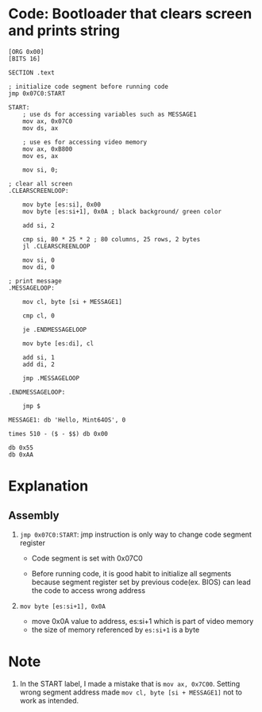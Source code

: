 # Code: Bootloader that clears screen and prints string

```assembly
[ORG 0x00]
[BITS 16]

SECTION .text

; initialize code segment before running code
jmp 0x07C0:START

START:
    ; use ds for accessing variables such as MESSAGE1
    mov ax, 0x07C0
    mov ds, ax

    ; use es for accessing video memory
    mov ax, 0xB800
    mov es, ax

    mov si, 0;

; clear all screen
.CLEARSCREENLOOP:

    mov byte [es:si], 0x00
    mov byte [es:si+1], 0x0A ; black background/ green color

    add si, 2

    cmp si, 80 * 25 * 2 ; 80 columns, 25 rows, 2 bytes 
    jl .CLEARSCREENLOOP

    mov si, 0
    mov di, 0

; print message 
.MESSAGELOOP:

    mov cl, byte [si + MESSAGE1]

    cmp cl, 0

    je .ENDMESSAGELOOP

    mov byte [es:di], cl

    add si, 1
    add di, 2

    jmp .MESSAGELOOP

.ENDMESSAGELOOP:

    jmp $

MESSAGE1: db 'Hello, Mint64OS', 0

times 510 - ($ - $$) db 0x00

db 0x55
db 0xAA
```

# Explanation

## Assembly

1. `jmp 0x07C0:START`: jmp instruction is only way to change code segment register

    * Code segment is set with 0x07C0

    * Before running code, it is good habit to initialize all segments because 
    segment register set by previous code(ex. BIOS) can lead the code to access wrong address 
2. `mov byte [es:si+1], 0x0A`

    * move 0x0A value to address, es:si+1 which is part of video memory
    * the size of memory referenced by `es:si+1` is a byte

# Note

1. In the START label, I made a mistake that is `mov ax, 0x7C00`. Setting wrong
segment address made `mov cl, byte [si + MESSAGE1]` not to work as intended.